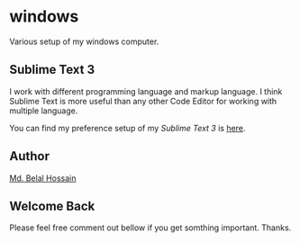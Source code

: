 # windows
Various setup of my windows computer.

## Sublime Text 3 ##
I work with different programming language and markup language.
I think Sublime Text is more useful than any other Code Editor for working with multiple language.

You can find my preference setup of my _*Sublime Text 3*_ is [here](https://github.com/belal-bh/windows/tree/master/sublime-text-3).


## Author ##
[Md. Belal Hossain](https://github.com/belal-bh)


## Welcome Back ##
Please feel free comment out bellow if you get somthing important.
Thanks.
